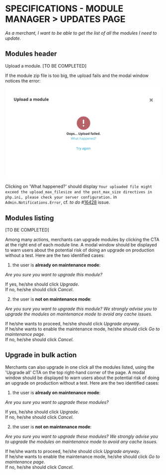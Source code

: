 # **SPECIFICATIONS - MODULE MANAGER > UPDATES PAGE**


_As a merchant, I want to be able to get the list of all the modules I need to update._

## Modules header

Upload a module. [TO BE COMPLETED]

If the module zip file is too big, the upload fails and the modal window notices the error:

![Module upload failed](/img/Module-upload-failed-modal.png)

Clicking on 'What happened?' should display `Your uploaded file might exceed the upload_max_filesize and the post_max_size directives in php.ini, please check your server configuration.` in `Admin.Notifications.Error`, cf. _to do_ #[16428](https://github.com/PrestaShop/PrestaShop/issues/16428) issue.


## Modules listing

[TO BE COMPLETED]

Among many actions, merchants can upgrade modules by clicking the CTA at the right end of each module line. A modal window should be displayed to warn users about the potential risk of doing an upgrade on production without a test. Here are the two identified cases:

1. the user is **already on maintenance mode**:

_Are you sure you want to upgrade this module?_

If yes, he/she should click _Upgrade_.</br>
If no, he/she should click _Cancel_.

2. the user is **not on maintenance mode**:

_Are you sure you want to upgrade this module? We strongly advise you to upgrade the modules on maintenance mode to avoid any cache issues._

If he/she wants to proceed, he/she should click _Upgrade anyway_.</br>
If he/she wants to enable the maintenance mode, he/she should click _Go to maintenance page_.</br>
If no, he/she should click _Cancel_.


## Upgrade in bulk action

Merchants can also upgrade in one click all the modules listed, using the 'Upgrade all' CTA on the top right-hand corner of the page. A modal window should be displayed to warn users about the potential risk of doing an upgrade on production without a test. Here are the two identified cases:

1. the user is **already on maintenance mode**:

_Are you sure you want to upgrade these modules?_

If yes, he/she should click _Upgrade_.</br>
If no, he/she should click _Cancel_.

2. the user is **not on maintenance mode**:

_Are you sure you want to upgrade these modules? We strongly advise you to upgrade the modules on maintenance mode to avoid any cache issues._

If he/she wants to proceed, he/she should click _Upgrade anyway_.</br>
If he/she wants to enable the maintenance mode, he/she should click _Go to maintenance page_.</br>
If no, he/she should click _Cancel_.



